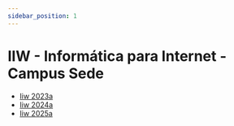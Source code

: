 ```yaml
---
sidebar_position: 1
---
```


# IIW - Informática para Internet - Campus Sede

- [Iiw 2023a](iiw2023a)
- [Iiw 2024a](iiw2024a)
- [Iiw 2025a](iiw2025a)